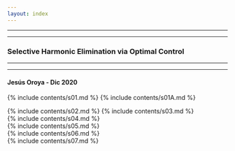 ```yaml
---
layout: index
---
```

 
 <section>
    <hr>
    <hr>
    <p> </p>
    <h3>
        Selective Harmonic Elimination via Optimal Control
    </h3>
        <hr>
    <hr>
    <h4>Jesús Oroya - Dic 2020</h4>
</section>

{% include contents/s01.md %}
{% include contents/s01A.md %}

{% include contents/s02.md %} 
{% include contents/s03.md %}  
{% include contents/s04.md %}  
{% include contents/s05.md %}  
{% include contents/s06.md %}  
{% include contents/s07.md %}  